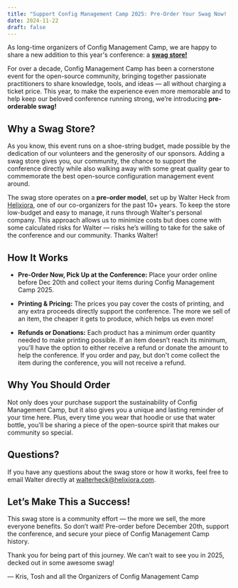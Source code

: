 ```yaml
---
title: "Support Config Management Camp 2025: Pre-Order Your Swag Now!  "
date: 2024-11-22
draft: false
---
```





As long-time organizers of Config Management Camp, we are happy to share a new addition to this year's conference: a [**swag store!**](https://shop.cfgmgmtcamp.org/)

For over a decade, Config Management Camp has been a cornerstone event for the open-source community, bringing together passionate practitioners to share knowledge, tools, and ideas — all without charging a ticket price. This year, to make the experience even more memorable and to help keep our beloved conference running strong, we’re introducing **pre-orderable swag!**

## Why a Swag Store?
As you know, this event runs on a shoe-string budget, made possible by the dedication of our volunteers and the generosity of our sponsors. Adding a swag store gives you, our community, the chance to support the conference directly while also walking away with some great quality gear to commemorate the best open-source configuration management event around.

The swag store operates on a **pre-order model**, set up by Walter Heck from [Helixiora](https://www.helixiora.com), one of our co-organizers for the past 10+ years. To keep the store low-budget and easy to manage, it runs through Walter's personal company. This approach allows us to minimize costs but does come with some calculated risks for Walter — risks he’s willing to take for the sake of the conference and our community. Thanks Walter!

## How It Works
- **Pre-Order Now, Pick Up at the Conference:**
  Place your order online before Dec 20th and collect your items during Config Management Camp 2025.

- **Printing & Pricing:**
  The prices you pay cover the costs of printing, and any extra proceeds directly support the conference. The more we sell of an item, the cheaper it gets to produce, which helps us even more!

- **Refunds or Donations:**
  Each product has a minimum order quantity needed to make printing possible. If an item doesn’t reach its minimum, you’ll have the option to either receive a refund or donate the amount to help the conference. If you order and pay, but don't come collect the item during the conference, you will not receive a refund.

## Why You Should Order
Not only does your purchase support the sustainability of Config Management Camp, but it also gives you a unique and lasting reminder of your time here. Plus, every time you wear that hoodie or use that water bottle, you'll be sharing a piece of the open-source spirit that makes our community so special.

## Questions?
If you have any questions about the swag store or how it works, feel free to email Walter directly at [walterheck@helixiora.com](mailto:walterheck@helixiora.com).

## Let’s Make This a Success!
This swag store is a community effort — the more we sell, the more everyone benefits. So don’t wait! Pre-order before December 20th, support the conference, and secure your piece of Config Management Camp history.

Thank you for being part of this journey. We can’t wait to see you in 2025, decked out in some awesome swag!

— Kris, Tosh and all the Organizers of Config Management Camp
